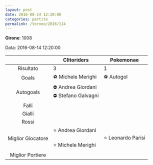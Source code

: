 ```yaml
---
layout: post
date: 2016-08-14 12:20:00
categories: partite
permalink: /torneo/2016/114
---
```

**Girone**: 1008

Data: 2016-08-14 12:20:00

| | Clitoriders | Pokemonae |
|:-----:|-----|-----|
Risultato|3|1
Goals|⚽ Michele Merighi|⚽   Autogol<br/>
Autogoals|⛔ Andrea Giordani<br/>⛔ Stefano Galvagni|
Falli||
Gialli||
Rossi||
Miglior Giocatore|⭐ Andrea Giordani<br/><br/>⭐ Michele Merighi<br/>|⭐ Leonardo Parisi<br/>
Miglior Portiere||